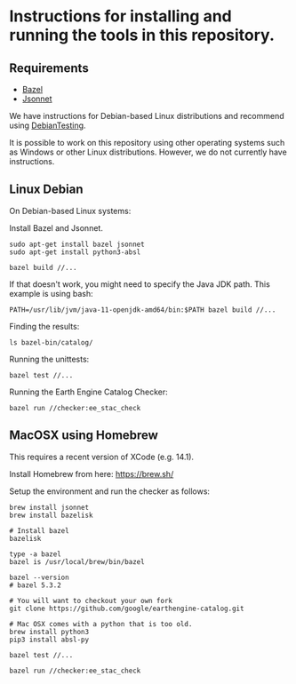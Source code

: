 # Instructions for installing and running the tools in this repository.

## Requirements

- [Bazel](https://bazel.build/)
- [Jsonnet](https://jsonnet.org)

We have instructions for Debian-based Linux distributions and recommend using
[DebianTesting](https://wiki.debian.org/DebianTesting).

It is possible to work on this repository using other operating systems such as
Windows or other Linux distributions. However, we do not currently have
instructions.

## Linux Debian

On Debian-based Linux systems:

Install Bazel and Jsonnet.

```shell
sudo apt-get install bazel jsonnet
sudo apt-get install python3-absl
```

```shell
bazel build //...
```

If that doesn't work, you might need to specify the Java JDK path. This example
is using bash:

```shell
PATH=/usr/lib/jvm/java-11-openjdk-amd64/bin:$PATH bazel build //...
```

Finding the results:

```shell
ls bazel-bin/catalog/
```

Running the unittests:

```shell
bazel test //...
```

Running the Earth Engine Catalog Checker:

```shell
bazel run //checker:ee_stac_check
```

## MacOSX using Homebrew

This requires a recent version of XCode (e.g. 14.1).

Install Homebrew from here: https://brew.sh/

Setup the environment and run the checker as follows:

```shell
brew install jsonnet
brew install bazelisk

# Install bazel
bazelisk

type -a bazel
bazel is /usr/local/brew/bin/bazel

bazel --version
# bazel 5.3.2

# You will want to checkout your own fork
git clone https://github.com/google/earthengine-catalog.git

# Mac OSX comes with a python that is too old.
brew install python3
pip3 install absl-py

bazel test //...

bazel run //checker:ee_stac_check
```
